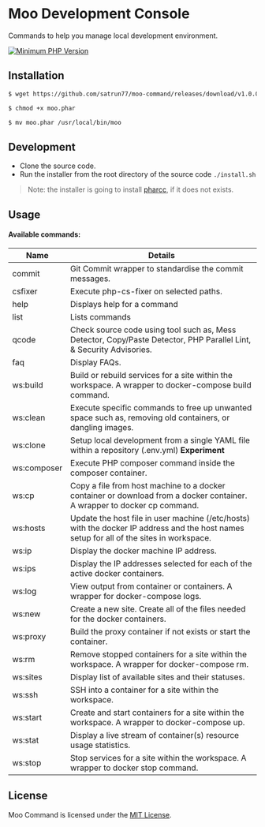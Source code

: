# Moo Development Console

Commands to help you manage local development environment.

[![Minimum PHP Version](https://img.shields.io/badge/php-%3E%3D%205.6-8892BF.svg?style=flat-square)](https://php.net/)

Installation
--------------------

```bash
$ wget https://github.com/satrun77/moo-command/releases/download/v1.0.0-alpha7/moo.phar

$ chmod +x moo.phar

$ mv moo.phar /usr/local/bin/moo
```

Development
--------------------

- Clone the source code.
- Run the installer from the root directory of the source code `./install.sh`

> Note: the installer is going to install [pharcc](https://github.com/cbednarski/pharcc/releases/download/v0.2.3/pharcc.phar), if it does not exists.

Usage
--------

#### Available commands: 
Name | Details
------------ | -------------
  commit       |Git Commit wrapper to standardise the commit messages.
  csfixer      |Execute php-cs-fixer on selected paths.
  help         |Displays help for a command
  list         |Lists commands
  qcode        |Check source code using tool such as, Mess Detector, Copy/Paste Detector, PHP Parallel Lint, & Security Advisories.
  faq          |Display FAQs.
  ws:build     |Build or rebuild services for a site within the workspace. A wrapper to docker-compose build command.
  ws:clean     |Execute specific commands to free up unwanted space such as, removing old containers, or dangling images.
  ws:clone     |Setup local development from a single YAML file within a repository (.env.yml) **Experiment**
  ws:composer  |Execute PHP composer command inside the composer container.
  ws:cp        |Copy a file from host machine to a docker container or download from a docker container. A wrapper to docker cp command.
  ws:hosts     |Update the host file in user machine (/etc/hosts) with the docker IP address and the host names setup for all of the sites in workspace.
  ws:ip        |Display the docker machine IP address.
  ws:ips       |Display the IP addresses selected for each of the active docker containers.
  ws:log       |View output from container or containers. A wrapper for docker-compose logs.
  ws:new       |Create a new site. Create all of the files needed for the docker containers.
  ws:proxy     |Build the proxy container if not exists or start the container.
  ws:rm        |Remove stopped containers for a site within the workspace. A wrapper for docker-compose rm.
  ws:sites     |Display list of available sites and their statuses.
  ws:ssh       |SSH into a container for a site within the workspace.
  ws:start     |Create and start containers for a site within the workspace. A wrapper to docker-compose up.
  ws:stat      |Display a live stream of container(s) resource usage statistics.
  ws:stop      |Stop services for a site within the workspace. A wrapper to docker stop command.

License
-------

Moo Command is licensed under the [MIT License](LICENSE.md).


